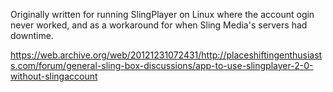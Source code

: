 Originally written for running SlingPlayer on Linux where the account
ogin never worked, and as a workaround for when Sling Media's servers
had downtime.

https://web.archive.org/web/20121231072431/http://placeshiftingenthusiasts.com/forum/general-sling-box-discussions/app-to-use-slingplayer-2-0-without-slingaccount


